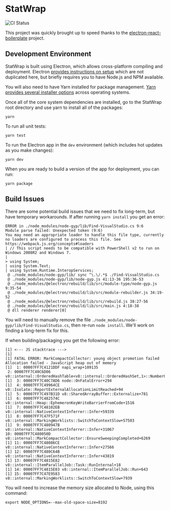 # StatWrap

![CI Status](https://github.com/StatTag/StatWrap/workflows/Continuous%20Integration/badge.svg)

This project was quickly brought up to speed thanks to the [electron-react-boilerplate](https://github.com/electron-react-boilerplate/electron-react-boilerplate) project.

## Development Environment

StatWrap is built using Electron, which allows cross-platform compiling and deployment. Electron [provides instructions on setup](https://www.electronjs.org/docs/tutorial/development-environment) which are not duplicated here, but briefly requires you to have Node.js and NPM available.

You will also need to have Yarn installed for package management. [Yarn provides several installer options](https://www.electronjs.org/docs/tutorial/development-environment) across operating systems.

Once all of the core system dependencies are installed, go to the StatWrap root directory and use yarn to install all of the packages:

```
yarn
```

To run all unit tests:

```
yarn test
```

To run the Electron app in the `dev` environment (which includes hot updates as you make changes):

```
yarn dev
```

When you are ready to build a version of the app for deployment, you can run:

```
yarn package
```

## Build Issues

There are some potential build issues that we need to fix long-term, but have temporary workarounds. If after running `yarn install` you get an error:

```
ERROR in ./node_modules/node-gyp/lib/Find-VisualStudio.cs 9:6
Module parse failed: Unexpected token (9:6)
You may need an appropriate loader to handle this file type, currently no loaders are configured to process this file. See https://webpack.js.org/concepts#loaders
| // This script needs to be compatible with PowerShell v2 to run on Windows 2008R2 and Windows 7.
|
> using System;
| using System.Text;
| using System.Runtime.InteropServices;
 @ ./node_modules/node-gyp/lib/ sync ^\.\/.*$ ./Find-VisualStudio.cs
 @ ./node_modules/node-gyp/lib/node-gyp.js 41:13-36 195:36-53
 @ ./node_modules/@electron/rebuild/lib/src/module-type/node-gyp.js 9:35-54
 @ ./node_modules/@electron/rebuild/lib/src/module-rebuilder.js 34:19-52
 @ ./node_modules/@electron/rebuild/lib/src/rebuild.js 38:27-56
 @ ./node_modules/@electron/rebuild/lib/src/main.js 4:18-38
 @ dll renderer renderer[0]
```

You will need to manually remove the file `./node_modules/node-gyp/lib/Find-VisualStudio.cs`, then re-run `node install`. We'll work on finding a long-term fix for this.

If when building/packaging you get the following error:

```
[1] <--- JS stacktrace --->
[1]
[1] FATAL ERROR: MarkCompactCollector: young object promotion failed Allocation failed - JavaScript heap out of memory
[1]  1: 00007FF7C4121DDF napi_wrap+109135
 2: 00007FF7C40C6D06 v8::internal::OrderedHashTable<v8::internal::OrderedHashSet,1>::NumberOfElementsOffset+33350
[1]  3: 00007FF7C40C7AD6 node::OnFatalError+294
[1]  4: 00007FF7C49964CE v8::Isolate::ReportExternalAllocationLimitReached+94
[1]  5: 00007FF7C497B31D v8::SharedArrayBuffer::Externalize+781
[1]  6: 00007FF7C482574C v8::internal::Heap::EphemeronKeyWriteBarrierFromCode+1516
[1]  7: 00007FF7C48102EB v8::internal::NativeContextInferrer::Infer+59339
[1]  8: 00007FF7C47F571F v8::internal::MarkingWorklists::SwitchToContextSlow+57503
[1]  9: 00007FF7C480947B v8::internal::NativeContextInferrer::Infer+31067
10: 00007FF7C480050D v8::internal::MarkCompactCollector::EnsureSweepingCompleted+6269
[1] 11: 00007FF7C48086CE v8::internal::NativeContextInferrer::Infer+27566
[1] 12: 00007FF7C480C64B v8::internal::NativeContextInferrer::Infer+43819
[1] 13: 00007FF7C4815E82 v8::internal::ItemParallelJob::Task::RunInternal+18
[1] 14: 00007FF7C4815E03 v8::internal::ItemParallelJob::Run+643
[1] 15: 00007FF7C47E9583 v8::internal::MarkingWorklists::SwitchToContextSlow+7939
```

You will need to increase the memory size allocated to Node, using this command:

```
export NODE_OPTIONS=--max-old-space-size=8192
```
